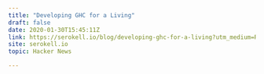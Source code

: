 ```yaml
---
title: "Developing GHC for a Living"
draft: false
date: 2020-01-30T15:45:11Z
link: https://serokell.io/blog/developing-ghc-for-a-living?utm_medium=RSS&utm_source=hune
site: serokell.io
topic: Hacker News  

---
```

